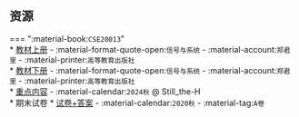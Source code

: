 ## 资源  
=== ":material-book:`CSE20013`"  
    * [教材上册](https://api.mir6.com/api/lanzou?url=https://cqu-openlib.lanzout.com/iMYwW23ty7ri&down=true) - :material-format-quote-open:`信号与系统` - :material-account:`郑君里` - :material-printer:`高等教育出版社`  
    * [教材下册](https://api.mir6.com/api/lanzou?url=https://cqu-openlib.lanzout.com/iy1S823ty9cf&down=true) - :material-format-quote-open:`信号与系统` - :material-account:`郑君里` - :material-printer:`高等教育出版社`  
    * [重点内容](https://api.mir6.com/api/lanzou?url=https://cqu-openlib.lanzout.com/i4ICz2hcj5ij&down=true) - :material-calendar:`2024秋` @ Still_the-H  
    * 期末试卷
        * [试卷+答案](https://api.mir6.com/api/lanzou?url=https://cqu-openlib.lanzout.com/iDcio23tygza&down=true) - :material-calendar:`2020秋` - :material-tag:`A卷`  
